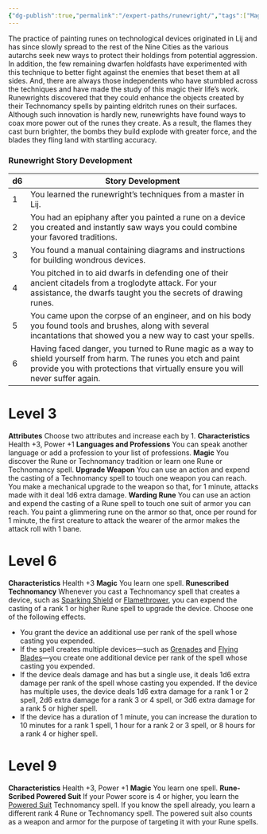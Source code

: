 ```yaml
---
{"dg-publish":true,"permalink":"/expert-paths/runewright/","tags":["Magic"]}
---
```


The practice of painting runes on technological devices originated in Lij and has since slowly spread to the rest of the Nine Cities as the various autarchs seek new ways to protect their holdings from potential aggression. In addition, the few remaining dwarfen holdfasts have experimented with this technique to better fight against the enemies that beset them at all sides. And, there are always those independents who have stumbled across the techniques and have made the study of this magic their life’s work.
Runewrights discovered that they could enhance the objects created by their Technomancy spells by painting eldritch runes on their surfaces. Although such innovation is hardly new, runewrights have found ways to coax more power out of the runes they create.
As a result, the flames they cast burn brighter, the bombs they build explode with greater force, and the blades they fling land with startling accuracy.
### Runewright Story Development

| d6  | Story Development                                                                                                                                                                                 |
| --- | ------------------------------------------------------------------------------------------------------------------------------------------------------------------------------------------------- |
| 1   | You learned the runewright’s techniques from a master in Lij.                                                                                                                                     |
| 2   | You had an epiphany after you painted a rune on a device you created and instantly saw ways you could combine your favored traditions.                                                            |
| 3   | You found a manual containing diagrams and instructions for building wondrous devices.                                                                                                            |
| 4   | You pitched in to aid dwarfs in defending one of their ancient citadels from a troglodyte attack. For your assistance, the dwarfs taught you the secrets of drawing runes.                        |
| 5   | You came upon the corpse of an engineer, and on his body you found tools and brushes, along with several incantations that showed you a new way to cast your spells.                              |
| 6   | Having faced danger, you turned to Rune magic as a way to shield yourself from harm. The runes you etch and paint provide you with protections that virtually ensure you will never suffer again. |
# Level 3
**Attributes** Choose two attributes and increase each by 1.
**Characteristics** Health +3, Power +1
**Languages and Professions** You can speak another language or add a profession to your list of professions.
**Magic** You discover the Rune or Technomancy tradition or learn one Rune or Technomancy spell.
**Upgrade Weapon** You can use an action and expend the casting of a Technomancy spell to touch one weapon you can reach. You make a mechanical upgrade to the weapon so that, for 1 minute, attacks made with it deal 1d6 extra damage.
**Warding Rune** You can use an action and expend the casting of a Rune spell to touch one suit of armor you can reach. You paint a glimmering rune on the armor so that, once per round for 1 minute, the first creature to attack the wearer of the armor makes the attack roll with 1 bane.
# Level 6
**Characteristics** Health +3
**Magic** You learn one spell.
**Runescribed Technomancy** Whenever you cast a Technomancy spell that creates a device, such as [Sparking Shield](https://sotdl-database.vercel.app/spells/technomancy/sparking-shield/) or [Flamethrower](https://sotdl-database.vercel.app/spells/technomancy/flamethrower/), you can expend the casting of a rank 1 or higher Rune spell to upgrade the device. Choose one of the following effects.
- You grant the device an additional use per rank of the spell whose casting you expended.
- If the spell creates multiple devices—such as [Grenades](https://sotdl-database.vercel.app/spells/technomancy/grenades/) and [Flying Blades](https://sotdl-database.vercel.app/spells/technomancy/flying-blades/)—you create one additional device per rank of the spell whose casting you expended.
- If the device deals damage and has but a single use, it deals 1d6 extra damage per rank of the spell whose casting you expended. If the device has multiple uses, the device deals 1d6 extra damage for a rank 1 or 2 spell, 2d6 extra damage for a rank 3 or 4 spell, or 3d6 extra damage for a rank 5 or higher spell.
- If the device has a duration of 1 minute, you can increase the duration to 10 minutes for a rank 1 spell, 1 hour for a rank 2 or 3 spell, or 8 hours for a rank 4 or higher spell.
# Level 9
**Characteristics** Health +3, Power +1
**Magic** You learn one spell.
**Rune-Scribed Powered Suit** If your Power score is 4 or higher, you learn the [Powered Suit](https://sotdl-database.vercel.app/spells/technomancy/powered-suit/) Technomancy spell. If you know the spell already, you learn a different rank 4 Rune or Technomancy spell. The powered suit also counts as a weapon and armor for the purpose of targeting it with your Rune spells.